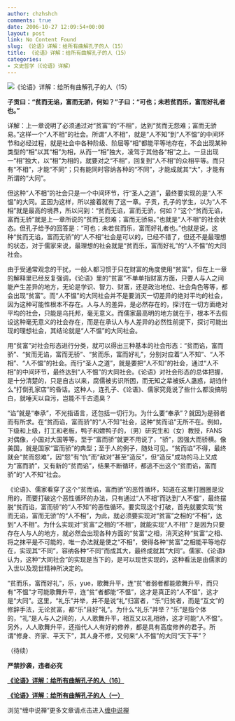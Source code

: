 ```yaml
---
author: chzhshch
comments: true
date: 2006-10-27 12:09:54+00:00
layout: post
link: No Content Found
slug: 《论语》详解：给所有曲解孔子的人（15）
title: 《论语》详解：给所有曲解孔子的人（15）
categories:
- 文史哲学（《论语》详解）
---
```


			

                                               

![《论语》详解：给所有曲解孔子的人（15）](http://simg.sinajs.cn/blog7style/images/common/sg_trans.gif)

                                               

**子贡曰：“贫而无谄，富而无骄，何如？”子曰：“可也；未若贫而乐，富而好礼者也。”**

详解：上一章说明了必须通过对“贫富”的“不相”，达到“贫而无怨难；富而无骄易。”这样一个“人不相”的社会。所谓“人不相”，就是“人不知”到“人不愠”的中间环节和必经过程，就是社会中各种阶级、阶层等“相”都能平等地存在，不会出现某种类型的“相”以其“相”为相，从而一“相”独大，凌驾于其他各“相”之上。一旦出现一“相”独大，以“相”为相的，就要对之“不相”，回复到“人不相”的众相平等。而只有“不相”，才能“不同”；只有能同时容纳各种的“不同”，才能成就其“大”，才能有所谓的“大同”。

   但这种“人不相”的社会只是一个中间环节，行“圣人之道”，最终要实现的是“人不愠”的大同。正因为这样，所以接着就有了这一章。子贡，孔子的学生，以为“人不相”就是最高的境界，所以问到：“贫而无谄，富而无骄，何如？”这个“贫而无谄，富而无骄”就是上一章所说的“贫而无怨难；富而无骄易。”也就是“人不相”的社会状态。但孔子给予的回答是：“可也；未若贫而乐，富而好礼者也。”也就是说，这种“贫而无谄，富而无骄”的“人不相”社会是可以的，已经不错了，但还不是最理想的状态，对于儒家来说，最理想的社会就是“贫而乐，富而好礼”的“人不愠”的大同社会。

   由于受通常观念的干扰，一般人都习惯于只在财富的角度使用“贫富”，但在上一章的解释里已经反复强调，《论语》里的“贫富”不单单指财富方面，只要人与人之间能产生差异的地方，无论是学识、智力、财富，还是政治地位、社会角色等等，都会出现“贫富”。而“人不愠”的大同社会并不是要消灭一切差异的绝对平均的社会，因为这种可能性根本不存在。人与人的差异，是必然存在的，探讨在一切方面绝对平均的社会，只能是乌托邦，毫无意义。而儒家最高明的地方就在于，根本不去假设这种毫无意义的社会存在，而是在承认人与人差异的必然性前提下，探讨可能出现的理想社会，其结论就是“人不愠”的大同社会。

  用“贫富”对社会形态进行分类，就可以得出三种基本的社会形态：“贫而谄，富而骄”、“贫而无谄，富而无骄”、“贫而乐，富而好礼”，分别对应着“人不知”、“人不相”、“人不愠”的社会。而行“圣人之道”，就是要把“人不知”的社会，通过“人不相”的中间环节，最终达到“人不愠”的大同社会。《论语》对社会形态的总体把握，是十分清楚的，只是自古以来，腐儒被劣识所困，而无知之辈被妖人蛊惑，胡诌什么“打倒孔家店”的昏话。这种人，连孔子、《论语》、儒家究竟说了些什么都没搞明白，就唾天以自污，岂能不千古遗臭？

   “谄”就是“奉承”，不光指语言，还包括一切行为。为什么要“奉承”？就因为是弱者而有所求。在“贫而谄，富而骄”的“人不知”社会，这种“贫而谄”无所不在。例如，下级和上级，打工和老板，鸭子和嫖鸭子的，（男）研究生和（女）教授，FANS对偶像，小国对大国等等。至于“富而骄”就更不用说了，“骄”，因强大而骄横。像美国，就是国家“富而骄”的典型；至于人的例子，随处可见。“贫而谄”不得，最终就会“贫而怨难”，因“怨”有“仇”而“敌对”甚至“造反”，但“造反”成功的马上又成为“富而骄”，又有新的“贫而谄”，结果不断循环，都逃不出这个“贫而谄，富而骄”的“人不知”社会。

   《论语》、儒家看穿了这个“贫而谄，富而骄”的恶性循环，知道在这里打圈圈是没用的，而要打破这个恶性循环的办法，只有通过“人不相”而达到“人不愠”，最终摆脱“贫而谄，富而骄”的“人不知”的恶性循环。要实现这个打破，首先就要实现“贫而无谄，富而无骄”的“人不相”，为此，就必须要实现对“贫富”之相的“不相”，达到“人不相”。为什么实现对“贫富”之相的“不相”，就能实现“人不相”？是因为只要存在人与人的地方，就必然会出现各种方面的“贫富”之相，消灭这种“贫富”之相、将之抹平是不可能的，唯一办法就是使之“不相”，使得各种“贫富”之相能平等地存在，实现其“不同”，容纳各种“不同”而成其大，最终成就其“大同”。儒家、《论语》认为，这种“大同社会”的实现是当下的，是可以现世实现的，这种看法是由儒家的入世以及现世精神所决定的。

   “贫而乐，富而好礼”，乐，yue，歌舞升平，连“贫”者弱者都能歌舞升平，而只有“不愠”才可能歌舞升平，连“贫”者都能“不愠”，这才是真正的“人不愠”，这才是“大同”。这里，“礼乐”并举，并不是说“礼”归富者，“乐”归贫者，而是“互文”的修辞手法，无论贫富，都“乐”且好“礼”。为什么“礼乐”并举？“乐”是指个体的，“礼”是人与人之间的，人人歌舞升平，相互又以礼相待，这才可能“人不愠”。另外，人人歌舞升平，还指代人人有好的修养，都是具有高度修养的君子。所谓“修身、齐家、平天下”，其人身不修，又何来“人不愠”的大同“天下平”？

（待续）

**严禁抄袭，违者必究**

[](http://blog.sina.com.cn/u/486e105c010006ff)

[**《论语》详解：给所有曲解孔子的人（16）**](http://blog.sina.com.cn/u/486e105c010006vr)[](http://blog.sina.com.cn/u/486e105c010006vb)

[**《论语》详解：给所有曲解孔子的人（一）**](http://blog.sina.com.cn/u/486e105c010006n3)

浏览“缠中说禅”更多文章请点击进入[缠中说禅](http://blog.sina.com.cn/m/chzhshch)
